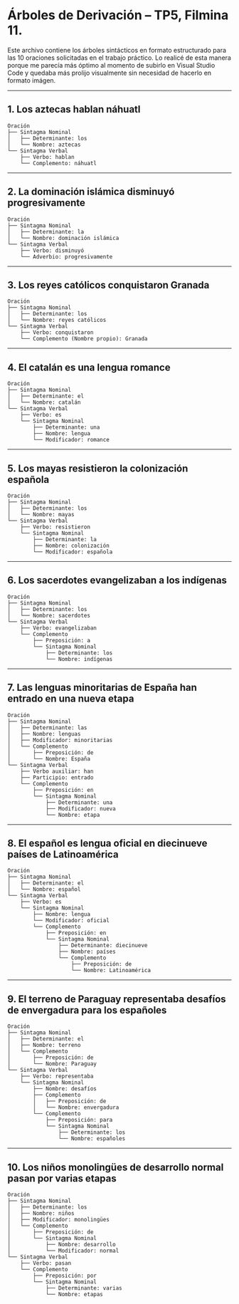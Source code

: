 # Árboles de Derivación – TP5, Filmina 11.

Este archivo contiene los árboles sintácticos en formato estructurado para las 10 oraciones solicitadas en el trabajo práctico. Lo realicé de  esta manera porque me parecía más óptimo al momento de subirlo en Visual Studio Code y quedaba más prolijo visualmente sin necesidad de hacerlo en formato imágen.

---

## 1. Los aztecas hablan náhuatl

```
Oración
├── Sintagma Nominal
│   ├── Determinante: los
│   └── Nombre: aztecas
└── Sintagma Verbal
    ├── Verbo: hablan
    └── Complemento: náhuatl
```

---

## 2. La dominación islámica disminuyó progresivamente

```
Oración
├── Sintagma Nominal
│   ├── Determinante: la
│   └── Nombre: dominación islámica
└── Sintagma Verbal
    ├── Verbo: disminuyó
    └── Adverbio: progresivamente
```

---

## 3. Los reyes católicos conquistaron Granada

```
Oración
├── Sintagma Nominal
│   ├── Determinante: los
│   └── Nombre: reyes católicos
└── Sintagma Verbal
    ├── Verbo: conquistaron
    └── Complemento (Nombre propio): Granada
```

---

## 4. El catalán es una lengua romance

```
Oración
├── Sintagma Nominal
│   ├── Determinante: el
│   └── Nombre: catalán
└── Sintagma Verbal
    ├── Verbo: es
    └── Sintagma Nominal
        ├── Determinante: una
        ├── Nombre: lengua
        └── Modificador: romance
```

---

## 5. Los mayas resistieron la colonización española

```
Oración
├── Sintagma Nominal
│   ├── Determinante: los
│   └── Nombre: mayas
└── Sintagma Verbal
    ├── Verbo: resistieron
    └── Sintagma Nominal
        ├── Determinante: la
        ├── Nombre: colonización
        └── Modificador: española
```

---

## 6. Los sacerdotes evangelizaban a los indígenas

```
Oración
├── Sintagma Nominal
│   ├── Determinante: los
│   └── Nombre: sacerdotes
└── Sintagma Verbal
    ├── Verbo: evangelizaban
    └── Complemento
        ├── Preposición: a
        └── Sintagma Nominal
            ├── Determinante: los
            └── Nombre: indígenas
```

---

## 7. Las lenguas minoritarias de España han entrado en una nueva etapa

```
Oración
├── Sintagma Nominal
│   ├── Determinante: las
│   ├── Nombre: lenguas
│   ├── Modificador: minoritarias
│   └── Complemento
│       ├── Preposición: de
│       └── Nombre: España
└── Sintagma Verbal
    ├── Verbo auxiliar: han
    ├── Participio: entrado
    └── Complemento
        ├── Preposición: en
        └── Sintagma Nominal
            ├── Determinante: una
            ├── Modificador: nueva
            └── Nombre: etapa
```

---

## 8. El español es lengua oficial en diecinueve países de Latinoamérica

```
Oración
├── Sintagma Nominal
│   ├── Determinante: el
│   └── Nombre: español
└── Sintagma Verbal
    ├── Verbo: es
    └── Sintagma Nominal
        ├── Nombre: lengua
        └── Modificador: oficial
        └── Complemento
            ├── Preposición: en
            └── Sintagma Nominal
                ├── Determinante: diecinueve
                ├── Nombre: países
                └── Complemento
                    ├── Preposición: de
                    └── Nombre: Latinoamérica
```

---

## 9. El terreno de Paraguay representaba desafíos de envergadura para los españoles

```
Oración
├── Sintagma Nominal
│   ├── Determinante: el
│   ├── Nombre: terreno
│   └── Complemento
│       ├── Preposición: de
│       └── Nombre: Paraguay
└── Sintagma Verbal
    ├── Verbo: representaba
    └── Sintagma Nominal
        ├── Nombre: desafíos
        ├── Complemento
        │   ├── Preposición: de
        │   └── Nombre: envergadura
        └── Complemento
            ├── Preposición: para
            └── Sintagma Nominal
                ├── Determinante: los
                └── Nombre: españoles
```

---

## 10. Los niños monolingües de desarrollo normal pasan por varias etapas

```
Oración
├── Sintagma Nominal
│   ├── Determinante: los
│   ├── Nombre: niños
│   ├── Modificador: monolingües
│   └── Complemento
│       ├── Preposición: de
│       └── Sintagma Nominal
│           ├── Nombre: desarrollo
│           └── Modificador: normal
└── Sintagma Verbal
    ├── Verbo: pasan
    └── Complemento
        ├── Preposición: por
        └── Sintagma Nominal
            ├── Determinante: varias
            └── Nombre: etapas
```
